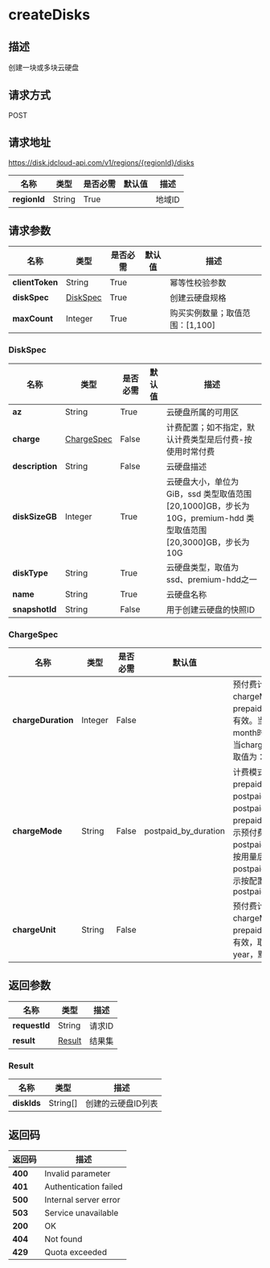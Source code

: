 # createDisks


## 描述
创建一块或多块云硬盘

## 请求方式
POST

## 请求地址
https://disk.jdcloud-api.com/v1/regions/{regionId}/disks

|名称|类型|是否必需|默认值|描述|
|---|---|---|---|---|
|**regionId**|String|True||地域ID|

## 请求参数
|名称|类型|是否必需|默认值|描述|
|---|---|---|---|---|
|**clientToken**|String|True||幂等性校验参数|
|**diskSpec**|[DiskSpec](##DiskSpec)|True||创建云硬盘规格|
|**maxCount**|Integer|True||购买实例数量；取值范围：[1,100]|

### <a name="DiskSpec">DiskSpec</a>
|名称|类型|是否必需|默认值|描述|
|---|---|---|---|---|
|**az**|String|True||云硬盘所属的可用区|
|**charge**|[ChargeSpec](##ChargeSpec)|False||计费配置；如不指定，默认计费类型是后付费-按使用时常付费|
|**description**|String|False||云硬盘描述|
|**diskSizeGB**|Integer|True||云硬盘大小，单位为 GiB，ssd 类型取值范围[20,1000]GB，步长为10G，premium-hdd 类型取值范围[20,3000]GB，步长为10G|
|**diskType**|String|True||云硬盘类型，取值为ssd、premium-hdd之一|
|**name**|String|True||云硬盘名称|
|**snapshotId**|String|False||用于创建云硬盘的快照ID|
### <a name="ChargeSpec">ChargeSpec</a>
|名称|类型|是否必需|默认值|描述|
|---|---|---|---|---|
|**chargeDuration**|Integer|False||预付费计费时长，当chargeMode取值为prepaid_by_duration时有效。当chargeUnit为month时取值为：1~9，当chargeUnit为year时取值为：1、2、3|
|**chargeMode**|String|False|postpaid_by_duration|计费模式，取值为：prepaid_by_duration，postpaid_by_usage或postpaid_by_duration，prepaid_by_duration表示预付费，postpaid_by_usage表示按用量后付费，postpaid_by_duration表示按配置后付费，默认为postpaid_by_duration|
|**chargeUnit**|String|False||预付费计费单位，当chargeMode为prepaid_by_duration时有效，取值为：month、year，默认为month|

## 返回参数
|名称|类型|描述|
|---|---|---|
|**requestId**|String|请求ID|
|**result**|[Result](##Result)|结果集|


### <a name="Result">Result</a>
|名称|类型|描述|
|---|---|---|
|**diskIds**|String[]|创建的云硬盘ID列表|

## 返回码
|返回码|描述|
|---|---|
|**400**|Invalid parameter|
|**401**|Authentication failed|
|**500**|Internal server error|
|**503**|Service unavailable|
|**200**|OK|
|**404**|Not found|
|**429**|Quota exceeded|
